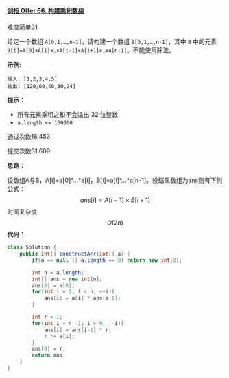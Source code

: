 #### [剑指 Offer 66. 构建乘积数组](https://leetcode-cn.com/problems/gou-jian-cheng-ji-shu-zu-lcof/)

难度简单31

给定一个数组 `A[0,1,…,n-1]`，请构建一个数组 `B[0,1,…,n-1]`，其中 `B` 中的元素 `B[i]=A[0]×A[1]×…×A[i-1]×A[i+1]×…×A[n-1]`。不能使用除法。

 

**示例:**

```
输入: [1,2,3,4,5]
输出: [120,60,40,30,24]
```

 

**提示：**

- 所有元素乘积之和不会溢出 32 位整数
- `a.length <= 100000`

通过次数18,453

提交次数31,609



**思路：**

设数组A与B，A[i]=a[0]\*...\*a[i]，B[i]=a[i]\*...\*a[n-1]。设结果数组为ans则有下列公式：
$$
ans[i] = A[i-1]\times B[i+1]
$$
时间复杂度
$$
O(2n)
$$
**代码：**

```java
class Solution {
    public int[] constructArr(int[] a) {
        if(a == null || a.length == 0) return new int[0];

        int n = a.length;
        int[] ans = new int[n];
        ans[0] = a[0];
        for(int i = 1; i < n; ++i){
            ans[i] = a[i] * ans[i-1];
        }

        int r = 1;
        for(int i = n -1; i > 0; --i){
            ans[i] = ans[i-1] * r;
            r *= a[i];
        }
        ans[0] = r;
        return ans;
    }
}
```